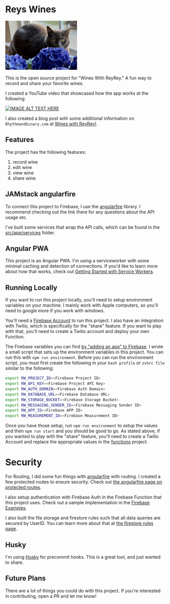 # Reys Wines

![ReyRey](./src/assets/pages/home.jpg)

This is the open source project for "Wines With ReyRey." A fun way to record and share your favorite wines.

I created a YouTube video that showcased how the app works at the following:

[![IMAGE ALT TEXT HERE](https://img.youtube.com/vi/urC7mZpIRKA/0.jpg)](https://www.youtube.com/watch?v=urC7mZpIRKA)

I also created a blog post with some additional information on `Rhythmandbinary.com` at [Wines with ReyRey!](https://rhythmandbinary.com/post/2021-04-20-wines-with-reyrey).

## Features

The project has the following features:

1. record wine
2. edit wine
3. view wine
4. share wine

## JAMstack angularfire

To connect this project to Firebase, I use the [angularfire](https://github.com/angular/angularfire) library. I recommend checking out the link there for any questions about the API usage etc.

I've built some services that wrap the API calls, which can be found in the [src/app/services](./src/app/services) folder.

## Angular PWA

This project is an Angular PWA. I'm using a serviceworker with some minimal caching and detection of connections. If you'd like to learn more about how that works, check out [Getting Started with Service Workers](https://angular.io/guide/service-worker-getting-started).

## Running Locally

If you want to run this project locally, you'll need to setup environment variables on your machine. I mainly work with Apple computers, so you'll need to google more if you work with windows.

You'll need a [Firebase Account](https://firebase.google.com/) to run this project. I also have an integration with Twilio, which is specifically for the "share" feature. If you want to play with that, you'll need to create a Twilio account and deploy your own Function.

The Firebase variables you can find [by "adding an app" to Firebase](https://support.google.com/firebase/answer/9326094?hl=en). I wrote a small script that sets up the environment variables in this project. You can run this with `npm run environment`. Before you can run the environment script, you must first create the following in your `bash profile` or `zshrc file` similar to the following:

```bash
export RW_PROJECT_ID=<Firebase Project ID>
export RW_API_KEY=<Firebase Project API Key>
export RW_AUTH_DOMAIN=<Firebase Auth Domain>
export RW_DATABASE_URL=<Firebase Database URL>
export RW_STORAGE_BUCKET=<Firebase Storage Bucket>
export RW_MESSAGING_SENDER_ID=<Firebase Messaging Sender ID>
export RW_APP_ID=<Firebase APP ID>
export RW_MEASUREMENT_ID=<Firebase Measurement ID>
```

Once you have those setup, run `npm run environment` to setup the values and then `npm run start` and you should be good to go. As stated above, if you wanted to play with the "share" feature, you'll need to create a Twilio Account and replace the appropriate values in the [functions](./functions) project.

# Security

For Routing, I did some fun things with [angularfire](https://github.com/angular/angularfire) with routing. I created a few protected routes to ensure security. Check out [the angularfire page on protected routes](https://github.com/angular/angularfire/blob/master/docs/auth/router-guards.md).

I also setup authentication with Firebase Auth in the Firebase Function that this project uses. Check out a sample implementation in the [Firebase Examples](https://github.com/firebase/functions-samples/blob/master/authorized-https-endpoint/functions/index.js).

I also built the file storage and firestore rules such that all data queries are secured by UserID. You can learn more about that at [the firestore rules page](https://firebase.google.com/docs/firestore/security/rules-query).

## Husky

I'm using [Husky](https://typicode.github.io/husky/#/) for precommit hooks. This is a great tool, and just wanted to share.

## Future Plans

There are a lot of things you could do with this project. If you're interested in contributing, open a PR and let me know!

